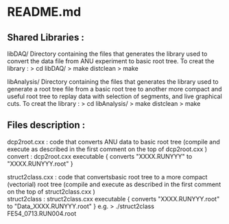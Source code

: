 
README.md
=========

Shared Libraries : 
-------------------
libDAQ/
Directory containing the files that generates the library used to convert the data file from ANU experiment to basic root tree.
To creat the library : 
	> cd libDAQ/
	> make distclean
	> make

libAnalysis/
Directory containing the files that generates the library used to generate a root tree file from a basic root tree 
to another more compact and useful root tree to replay data with selection of segments, and live graphical cuts.
To creat the library : 
	> cd libAnalysis/
	> make distclean
	> make

Files description : 
-------------------
dcp2root.cxx : code that converts ANU data to basic root tree  (compile and execute as described in the first comment on the top of dcp2root.cxx )
convert      : dcp2root.cxx  executable { converts "XXXX.RUNYYY" to "XXXX.RUNYYY.root" }

struct2class.cxx  : code that convertsbasic root tree to a more compact (vectorial) root tree (compile and execute as described in the first comment on the top of struct2class.cxx )  
struct2class      : struct2class.cxx  executable { converts "XXXX.RUNYYY.root" to "Data_XXXX.RUNYYY.root" }
                    e.g. > ./struct2class  FE54_0713.RUN004.root
                    
                   
